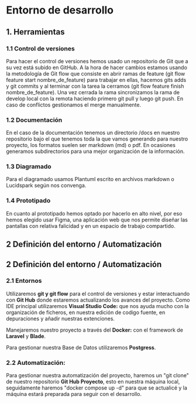 # Entorno de desarrollo
## 1. Herramientas
### 1.1 Control de versiones

Para hacer el control de versiones hemos usado un repositorio de Git que a su vez está subido en GitHub.
A la hora de hacer cambios estamos usando la metodología de Git flow que consiste en abrir ramas de feature
(git flow feature start nombre_de_feature) para trabajar en ellas, hacemos gits adds y git commits y al terminar con la tarea la cerramos (git
flow feature finish nombre_de_feature). Una vez cerrada la rama sincronizamos la rama de develop local con la remota haciendo primero git pull y luego git push. En caso de conflictos gestionamos el merge manualmente.

### 1.2 Documentación

En el caso de la documentación tenemos un directorio /docs en nuestro repositorio bajo el que tenemos toda la que vamos generando para nuestro proyecto, los formatos suelen ser markdown (md) o pdf. En ocasiones generamos subdirectorios para una mejor organización de la información.

### 1.3 Diagramado


Para el diagramado usamos Plantuml escrito en archivos markdown o Lucidspark según nos convenga.



### 1.4 Prototipado

En cuanto al prototipado hemos optado por hacerlo en alto nivel, por eso hemos elegido usar Figma, una aplicación web que nos permite diseñar las pantallas con relativa falicidad y en un espacio de trabajo compartido.

## 2 Definición del entorno / Automatización
## 2 Definición del entorno / Automatización
### 2.1 **Entornos**
Utilizaremos **git y git flow** para el control de versiones y estar interactuando con **Git Hub** donde estaremos actualizando los avances del proyecto.
Como IDE principal utilizaremos **Visual Studio Code:**  que nos ayuda mucho con la organización de ficheros, en nuestra edición de codigo fuente, en depuraciones y añadir nuestras extenciones.
 
Manejaremos nuestro proyecto a través del **Docker:** con el framework de **Laravel** y **Blade**.

Para gestionar nuestra Base de Datos utilizaremos **Postgress**.
### **2.2 Automatización:**    

Para gestionar nuestra automatización del proyecto, haremos un "git clone" de nuestro repositorio **Git Hub Proyecto**, esto en  nuestra máquina local, seguidamente haremos "docker compose up -d" para que se actualicé y la máquina estará preparada para seguir con el desarrollo.

     
